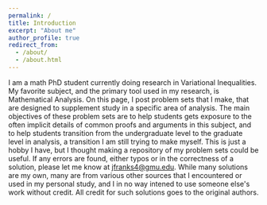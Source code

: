 ```yaml
---
permalink: /
title: Introduction
excerpt: "About me"
author_profile: true
redirect_from: 
  - /about/
  - /about.html
---
```

I am a math PhD student currently doing research in Variational Inequalities. My favorite subject, and the primary tool used in my research, is Mathematical Analysis. On this page, I post problem sets that I make, that are designed to supplement study in a specific area of analysis. The main objectives of these problem sets are to help students gets exposure to the often implicit details of common proofs and arguments in this subject, and to help students transition from the undergraduate level to the graduate level in analysis, a transition I am still trying to make myself. This is just a hobby I have, but I thought making a repository of my problem sets could be useful. If any errors are found, either typos or in the correctness of a solution, please let me know at jfranks4@gmu.edu. While many solutions are my own, many are from various other sources that I encountered or used in my personal study, and I in no way intened to use someone else's work without credit. All credit for such solutions goes to the original authors.      
